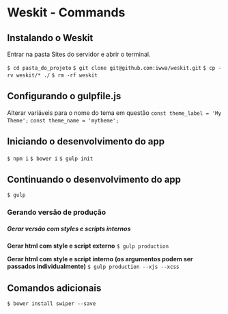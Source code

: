 
# Weskit - Commands

## Instalando o Weskit
Entrar na pasta Sites do servidor e abrir o terminal.

`$ cd pasta_do_projeto`
`$ git clone git@github.com:iwwa/weskit.git`
`$ cp -rv weskit/* ./`
`$ rm -rf weskit`

## Configurando o gulpfile.js
Alterar variáveis para o nome do tema em questão
`const theme_label = 'My Theme';`
`const theme_name = 'mytheme';`

## Iniciando o desenvolvimento do app
`$ npm i`
`$ bower i`
`$ gulp init`

## Continuando o desenvolvimento do app
`$ gulp`

### Gerando versão de produção
##### Gerar versão com styles e scripts internos

**Gerar html com style e script externo**
`$ gulp production`

**Gerar html com style e script interno (os argumentos podem ser passados individualmente)**
`$ gulp production --xjs --xcss`

## Comandos adicionais
`$ bower install swiper --save`
